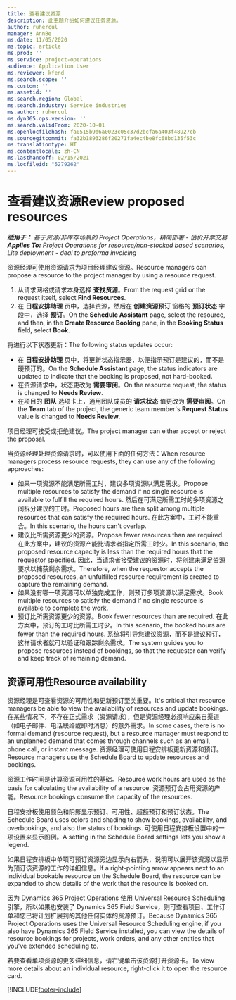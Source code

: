 ```yaml
---
title: 查看建议资源
description: 此主题介绍如何建议任务资源。
author: ruhercul
manager: AnnBe
ms.date: 11/05/2020
ms.topic: article
ms.prod: ''
ms.service: project-operations
audience: Application User
ms.reviewer: kfend
ms.search.scope: ''
ms.custom: ''
ms.assetid: ''
ms.search.region: Global
ms.search.industry: Service industries
ms.author: ruhercul
ms.dyn365.ops.version: ''
ms.search.validFrom: 2020-10-01
ms.openlocfilehash: fa0515b9d6a0023c05c37d2bcfa6a403f48927cb
ms.sourcegitcommit: fa32b1893286f20271fa4ec4be8fc68bd135f53c
ms.translationtype: HT
ms.contentlocale: zh-CN
ms.lasthandoff: 02/15/2021
ms.locfileid: "5279262"
---
```

# <a name="review-proposed-resources"></a><span data-ttu-id="2b5a2-103">查看建议资源</span><span class="sxs-lookup"><span data-stu-id="2b5a2-103">Review proposed resources</span></span>

<span data-ttu-id="2b5a2-104">_**适用于：** 基于资源/非库存场景的 Project Operations，精简部署 - 估价开票交易_</span><span class="sxs-lookup"><span data-stu-id="2b5a2-104">_**Applies To:** Project Operations for resource/non-stocked based scenarios, Lite deployment - deal to proforma invoicing_</span></span>

<span data-ttu-id="2b5a2-105">资源经理可使用资源请求为项目经理建议资源。</span><span class="sxs-lookup"><span data-stu-id="2b5a2-105">Resource managers can propose a resource to the project manager by using a resource request.</span></span>

1. <span data-ttu-id="2b5a2-106">从请求网格或请求本身选择 **查找资源**。</span><span class="sxs-lookup"><span data-stu-id="2b5a2-106">From the request grid or the request itself, select **Find Resources**.</span></span>
2. <span data-ttu-id="2b5a2-107">在 **日程安排助理** 页中，选择资源，然后在 **创建资源预订** 窗格的 **预订状态** 字段中，选择 **预订**。</span><span class="sxs-lookup"><span data-stu-id="2b5a2-107">On the **Schedule Assistant** page, select the resource, and then, in the **Create Resource Booking** pane, in the **Booking Status** field, select **Book**.</span></span>

<span data-ttu-id="2b5a2-108">将进行以下状态更新：</span><span class="sxs-lookup"><span data-stu-id="2b5a2-108">The following status updates occur:</span></span>

- <span data-ttu-id="2b5a2-109">在 **日程安排助理** 页中，将更新状态指示器，以便指示预订是建议的，而不是硬预订的。</span><span class="sxs-lookup"><span data-stu-id="2b5a2-109">On the **Schedule Assistant** page, the status indicators are updated to indicate that the booking is proposed, not hard-booked.</span></span>
- <span data-ttu-id="2b5a2-110">在资源请求中，状态更改为 **需要审阅**。</span><span class="sxs-lookup"><span data-stu-id="2b5a2-110">On the resource request, the status is changed to **Needs Review**.</span></span>
- <span data-ttu-id="2b5a2-111">在项目的 **团队** 选项卡上，通用团队成员的 **请求状态** 值更改为 **需要审阅**。</span><span class="sxs-lookup"><span data-stu-id="2b5a2-111">On the **Team** tab of the project, the generic team member's **Request Status** value is changed to **Needs Review**.</span></span>

<span data-ttu-id="2b5a2-112">项目经理可接受或拒绝建议。</span><span class="sxs-lookup"><span data-stu-id="2b5a2-112">The project manager can either accept or reject the proposal.</span></span>

<span data-ttu-id="2b5a2-113">当资源经理处理资源请求时，可以使用下面的任何方法：</span><span class="sxs-lookup"><span data-stu-id="2b5a2-113">When resource managers process resource requests, they can use any of the following approaches:</span></span>

- <span data-ttu-id="2b5a2-114">如果一项资源不能满足所需工时，建议多项资源以满足需求。</span><span class="sxs-lookup"><span data-stu-id="2b5a2-114">Propose multiple resources to satisfy the demand if no single resource is available to fulfill the required hours.</span></span> <span data-ttu-id="2b5a2-115">然后在可满足所需工时的多项资源之间拆分建议的工时。</span><span class="sxs-lookup"><span data-stu-id="2b5a2-115">Proposed hours are then split among multiple resources that can satisfy the required hours.</span></span> <span data-ttu-id="2b5a2-116">在此方案中，工时不能重合。</span><span class="sxs-lookup"><span data-stu-id="2b5a2-116">In this scenario, the hours can't overlap.</span></span>
- <span data-ttu-id="2b5a2-117">建议比所需资源更少的资源。</span><span class="sxs-lookup"><span data-stu-id="2b5a2-117">Propose fewer resources than are required.</span></span> <span data-ttu-id="2b5a2-118">在此方案中，建议的资源产能比请求者指定所需工时少。</span><span class="sxs-lookup"><span data-stu-id="2b5a2-118">In this scenario, the proposed resource capacity is less than the required hours that the requestor specified.</span></span> <span data-ttu-id="2b5a2-119">因此，当请求者接受建议的资源时，将创建未满足资源要求以捕获剩余需求。</span><span class="sxs-lookup"><span data-stu-id="2b5a2-119">Therefore, when the requestor accepts the proposed resources, an unfulfilled resource requirement is created to capture the remaining demand.</span></span>
- <span data-ttu-id="2b5a2-120">如果没有哪一项资源可以单独完成工作，则预订多项资源以满足需求。</span><span class="sxs-lookup"><span data-stu-id="2b5a2-120">Book multiple resources to satisfy the demand if no single resource is available to complete the work.</span></span>
- <span data-ttu-id="2b5a2-121">预订比所需资源更少的资源。</span><span class="sxs-lookup"><span data-stu-id="2b5a2-121">Book fewer resources than are required.</span></span> <span data-ttu-id="2b5a2-122">在此方案中，预订的工时比所需工时少。</span><span class="sxs-lookup"><span data-stu-id="2b5a2-122">In this scenario, the booked hours are fewer than the required hours.</span></span> <span data-ttu-id="2b5a2-123">系统将引导您建议资源，而不是建议预订，这样请求者就可以验证和跟踪剩余需求。</span><span class="sxs-lookup"><span data-stu-id="2b5a2-123">The system guides you to propose resources instead of bookings, so that the requestor can verify and keep track of remaining demand.</span></span>

## <a name="resource-availability"></a><span data-ttu-id="2b5a2-124">资源可用性</span><span class="sxs-lookup"><span data-stu-id="2b5a2-124">Resource availability</span></span>

<span data-ttu-id="2b5a2-125">资源经理是可查看资源的可用性和更新预订至关重要。</span><span class="sxs-lookup"><span data-stu-id="2b5a2-125">It's critical that resource managers be able to view the availability of resources and update bookings.</span></span> <span data-ttu-id="2b5a2-126">在某些情况下，不存在正式需求（资源请求），但是资源经理必须响应来自渠道（如电子邮件、电话联络或即时消息）的意外需求。</span><span class="sxs-lookup"><span data-stu-id="2b5a2-126">In some cases, there is no formal demand (resource request), but a resource manager must respond to an unplanned demand that comes through channels such as an email, phone call, or instant message.</span></span> <span data-ttu-id="2b5a2-127">资源经理可使用日程安排板更新资源和预订。</span><span class="sxs-lookup"><span data-stu-id="2b5a2-127">Resource managers use the Schedule Board to update resources and bookings.</span></span>

<span data-ttu-id="2b5a2-128">资源工作时间是计算资源可用性的基础。</span><span class="sxs-lookup"><span data-stu-id="2b5a2-128">Resource work hours are used as the basis for calculating the availability of a resource.</span></span> <span data-ttu-id="2b5a2-129">资源预订会占用资源的产能。</span><span class="sxs-lookup"><span data-stu-id="2b5a2-129">Resource bookings consume the capacity of the resources.</span></span>

<span data-ttu-id="2b5a2-130">日程安排板使用颜色和阴影显示预订、可用性、超额预订和预订状态。</span><span class="sxs-lookup"><span data-stu-id="2b5a2-130">The Schedule Board uses colors and shading to show bookings, availability, and overbookings, and also the status of bookings.</span></span> <span data-ttu-id="2b5a2-131">可使用日程安排板设置中的一项设置来显示图例。</span><span class="sxs-lookup"><span data-stu-id="2b5a2-131">A setting in the Schedule Board settings lets you show a legend.</span></span>

<span data-ttu-id="2b5a2-132">如果日程安排板中单项可预订资源旁边显示向右箭头，说明可以展开该资源以显示为预订该资源的工作的详细信息。</span><span class="sxs-lookup"><span data-stu-id="2b5a2-132">If a right-pointing arrow appears next to an individual bookable resource on the Schedule Board, the resource can be expanded to show details of the work that the resource is booked on.</span></span>

<span data-ttu-id="2b5a2-133">因为 Dynamics 365 Project Operations 使用 Universal Resource Scheduling 引擎，所以如果也安装了 Dynamics 365 Field Service，则可查看项目、工作订单和您已将计划扩展到的其他任何实体的资源预订。</span><span class="sxs-lookup"><span data-stu-id="2b5a2-133">Because Dynamics 365 Project Operations uses the Universal Resource Scheduling engine, if you also have Dynamics 365 Field Service installed, you can view the details of resource bookings for projects, work orders, and any other entities that you've extended scheduling to.</span></span>

<span data-ttu-id="2b5a2-134">若要查看单项资源的更多详细信息，请右键单击该资源打开资源卡。</span><span class="sxs-lookup"><span data-stu-id="2b5a2-134">To view more details about an individual resource, right-click it to open the resource card.</span></span>



[!INCLUDE[footer-include](../includes/footer-banner.md)]